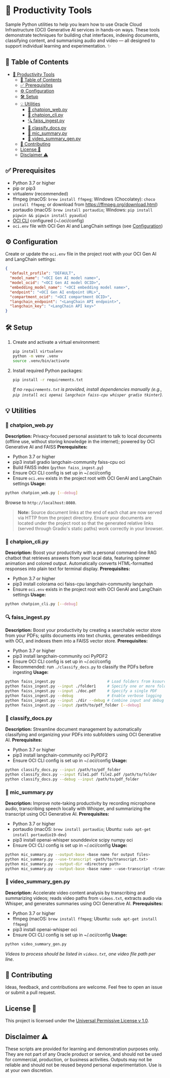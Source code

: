 # 🚀 Productivity Tools

Sample Python utilities to help you learn how to use Oracle Cloud Infrastructure (OCI) Generative AI services in hands-on ways. These tools demonstrate techniques for building chat interfaces, indexing documents, classifying content, and summarising audio and video — all designed to support individual learning and experimentation. ✨

## 📑 Table of Contents

- [🚀 Productivity Tools](#-productivity-tools)
  - [📑 Table of Contents](#-table-of-contents)
  - [✅ Prerequisites](#-prerequisites)
  - [⚙️ Configuration](#️-configuration)
  - [🛠️ Setup](#️-setup)
  - [💡 Utilities](#-utilities)
    - [💬 chatpion_web.py](#-chatpion_webpy)
    - [💬 chatpion_cli.py](#-chatpion_cli_py)
    - [🔍 faiss_ingest.py](#-faiss_ingestpy)
    - [📂 classify_docs.py](#-classify_docs_py)
    - [🎤 mic_summary.py](#-mic_summary_py)
    - [🎥 video_summary_gen.py](#-video_summary_genpy)
  - [🤝 Contributing](#-contributing)
  - [License 📜](#license-)
  - [Disclaimer ⚠️](#disclaimer-️)

## ✅ Prerequisites

- Python 3.7 or higher
- pip or pip3
- virtualenv (recommended)
- ffmpeg (macOS: `brew install ffmpeg`; Windows (Chocolatey): `choco install ffmpeg`; or download from https://ffmpeg.org/download.html)
- portaudio (macOS: `brew install portaudio`; Windows: `pip install pipwin && pipwin install pyaudio`)
- [OCI CLI](https://docs.oracle.com/en-us/iaas/Content/API/SDKDocs/cliinstall.htm) configured (~/.oci/config)
- `oci.env` file with OCI Gen AI and LangChain settings (see [Configuration](#configuration))

## ⚙️ Configuration

Create or update the `oci.env` file in the project root with your OCI Gen AI and LangChain settings:

```json
{
  "default_profile": "DEFAULT",
  "model_name": "<OCI Gen AI model name>",
  "model_ocid": "<OCI Gen AI model OCID>",
  "embedding_model_name": "<OCI embedding model name>",
  "endpoint": "<OCI Gen AI endpoint URL>",
  "compartment_ocid": "<OCI compartment OCID>",
  "langchain_endpoint": "<LangChain API endpoint>",
  "langchain_key": "<LangChain API key>"
}
```

## 🛠️ Setup

1. Create and activate a virtual environment:

   ```bash
   pip install virtualenv
   python -m venv .venv
   source .venv/bin/activate
   ```

2. Install required Python packages:

   ```bash
   pip install -r requirements.txt
   ```

   _If no `requirements.txt` is provided, install dependencies manually (e.g., `pip install oci openai langchain faiss-cpu whisper gradio tkinter`)._

## 💡 Utilities

### 💬 chatpion_web.py
**Description:** Privacy-focused personal assistant to talk to local documents (offline use, without storing knowledge in the internet); powered by OCI Generative AI and FAISS
**Prerequisites:**
- Python 3.7 or higher
- pip3 install gradio langchain-community faiss-cpu oci
- Build FAISS index (`python faiss_ingest.py`)
- Ensure OCI CLI config is set up in ~/.oci/config
- Ensure `oci.env` exists in the project root with OCI GenAI and LangChain settings
**Usage:**
```bash
python chatpion_web.py [--debug]
```
Browse to `http://localhost:8080`.

> **Note:** Source document links at the end of each chat are now served via HTTP from the project directory. Ensure your documents are located under the project root so that the generated relative links (served through Gradio's static paths) work correctly in your browser.

### 💬 chatpion_cli.py
**Description:** Boost your productivity with a personal command-line RAG chatbot that retrieves answers from your local data, featuring spinner animation and colored output. Automatically converts HTML-formatted responses into plain text for terminal display.
**Prerequisites:**
- Python 3.7 or higher
- pip3 install colorama oci faiss-cpu langchain-community langchain
- Ensure `oci.env` exists in the project root with OCI GenAI and LangChain settings
**Usage:**
```bash
python chatpion_cli.py [--debug]
```

### 🔍 faiss_ingest.py
**Description:** Boost your productivity by creating a searchable vector store from your PDFs; splits documents into text chunks, generates embeddings with OCI, and indexes them into a FAISS vector store.
**Prerequisites:**
- Python 3.7 or higher
- pip3 install langchain-community oci PyPDF2
- Ensure OCI CLI config is set up in ~/.oci/config
- Recommended: run `./classify_docs.py` to classify the PDFs before ingesting
**Usage:**
```bash
python faiss_ingest.py                       # Load folders from ksources.txt
python faiss_ingest.py --input ./folder1     # Specify one or more folders or files
python faiss_ingest.py --input ./doc.pdf     # Specify a single PDF
python faiss_ingest.py --debug               # Enable verbose logging
python faiss_ingest.py --input ./dir --debug # Combine input and debug options
python faiss_ingest.py --input /path/to/pdf_folder [--debug]
```

### 📂 classify_docs.py
**Description:** Streamline document management by automatically classifying and organizing your PDFs into subfolders using OCI Generative AI.
**Prerequisites:**
- Python 3.7 or higher
- pip3 install langchain-community oci PyPDF2
- Ensure OCI CLI config is set up in ~/.oci/config
**Usage:**
```bash
python classify_docs.py --input /path/to/pdf_folder                    # classify all PDFs in a folder
python classify_docs.py --input file1.pdf file2.pdf /path/to/folder     # classify multiple PDFs or folders
python classify_docs.py --debug --input /path/to/pdf_folder             # enable debug logging
```

### 🎤 mic_summary.py
**Description:** Improve note-taking productivity by recording microphone audio, transcribing speech locally with Whisper, and summarizing the transcript using OCI Generative AI.
**Prerequisites:**
- Python 3.7 or higher
- portaudio (macOS: `brew install portaudio`; Ubuntu: `sudo apt-get install portaudio19-dev`)
- pip3 install openai-whisper sounddevice scipy numpy oci
- Ensure OCI CLI config is set up in ~/.oci/config
**Usage:**
```bash
python mic_summary.py --output-base <base name for output files>
python mic_summary.py --use-transcript <path/to/transcript.txt>
python mic_summary.py --output-dir <directory path>
python mic_summary.py --output-base <base name> --use-transcript <transcript.txt> --output-dir <directory>
```

### 🎥 video_summary_gen.py
**Description:** Accelerate video content analysis by transcribing and summarizing videos; reads video paths from `videos.txt`, extracts audio via Whisper, and generates summaries using OCI Generative AI.
**Prerequisites:**
- Python 3.7 or higher
- ffmpeg (macOS: `brew install ffmpeg`; Ubuntu: `sudo apt-get install ffmpeg`)
- pip3 install openai-whisper oci
- Ensure OCI CLI config is set up in ~/.oci/config
**Usage:**
```bash
python video_summary_gen.py
```
*Videos to process should be listed in `videos.txt`, one video file path per line.*

## 🤝 Contributing

Ideas, feedback, and contributions are welcome. Feel free to open an issue or submit a pull request.

## License 📜

This project is licensed under the [Universal Permissive License v 1.0](https://oss.oracle.com/licenses/upl).

## Disclaimer ⚠️

These scripts are provided for learning and demonstration purposes only. They are not part of any Oracle product or service, and should not be used for commercial, production, or business activities. Outputs may not be reliable and should not be reused beyond personal experimentation. Use is at your own discretion.
